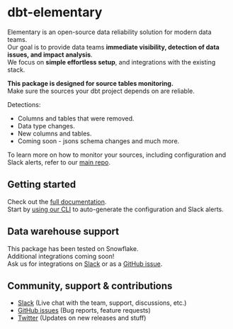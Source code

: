 # dbt-elementary
Elementary is an open-source data reliability solution for modern data teams.\
Our goal is to provide data teams **immediate visibility, detection of data issues, and impact analysis**.\
We focus on **simple effortless setup**, and integrations with the existing stack. 

**This package is designed for source tables monitoring.**\
Make sure the sources your dbt project depends on are reliable.

Detections:
- Columns and tables that were removed.
- Data type changes.
- New columns and tables.
- Coming soon - jsons schema changes and much more.

To learn more on how to monitor your sources, including configuration and Slack alerts, refer to our [main repo](https://github.com/elementary-data/elementary-lineage). 

## Getting started
Check out the [full documentation](https://docs.elementary-data.com/). \
Start by [using our CLI](https://github.com/elementary-data/elementary-lineage) to auto-generate the configuration and Slack alerts.

## Data warehouse support
This package has been tested on Snowflake.\
Additional integrations coming soon!\
Ask us for integrations on [Slack](https://join.slack.com/t/elementary-community/shared_invite/zt-uehfrq2f-zXeVTtXrjYRbdE_V6xq4Rg) or as a [GitHub issue](https://github.com/elementary-data/elementary-lineage/issues/new).


## Community, support & contributions
* [Slack](https://join.slack.com/t/elementary-community/shared_invite/zt-uehfrq2f-zXeVTtXrjYRbdE_V6xq4Rg) \(Live chat with the team, support, discussions, etc.\)
* [GitHub issues](https://github.com/elementary-data/elementary-lineage/issues) \(Bug reports, feature requests)
* [Twitter](https://twitter.com/ElementaryData) \(Updates on new releases and stuff)
